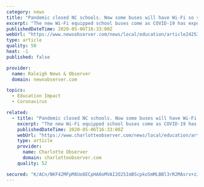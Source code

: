 ```yaml
---
category: news
title: "Pandemic closed NC schools. Now some buses will have Wi-Fi so students can go online. | Raleigh News & Observer"
excerpt: "The new Wi-Fi equipped school buses come as COVID-19 has exposed the state of North Carolina’s digital divide."
publishedDateTime: 2020-05-06T16:33:00Z
webUrl: "https://www.newsobserver.com/news/local/education/article242535261.html"
type: article
quality: 50
heat: -1
published: false

provider:
  name: Raleigh News & Observer
  domain: newsobserver.com

topics:
  - Education Impact
  - Coronavirus

related:
  - title: "Pandemic closed NC schools. Now some buses will have Wi-Fi so students can go online. | Charlotte Observer"
    excerpt: "The new Wi-Fi equipped school buses come as COVID-19 has exposed the state of North Carolina’s digital divide."
    publishedDateTime: 2020-05-06T16:33:00Z
    webUrl: "https://www.charlotteobserver.com/news/local/education/article242535261.html"
    type: article
    provider:
      name: Charlotte Observer
      domain: charlotteobserver.com
    quality: 52

secured: "K/ACn/NKF42MFpM8Uo8ECpHA0oMVAI2O25ImBScpkoSmMLBBl3rR2MAsrx+zJPWDUU7GH6eqo7IjlalLl4GlGVF96LoNQ45wDa7Uf6Yh03r+DuR5TPSHa2sgjgBjhLuMW1pbqb2G4Ehilu1Q3qIWlAc+I4tVMui3HbQhdPvfWunUzkrQpSX/ltnH9g8Lgzv86YAIZDgz6U0dGO34kjLNqMuTiW1ta4myCRgWgtiZi2EbNrvNuEfNLt+36U9qvCXOUo+udODvtOkPngLxWhwjoTqU8YB7akzmPQSgJ26MZ0n/Poo2iacslcNtaBr2cR71Wk8Pg7vwLJJag9afWtp4oP9yPA3Gi1GdXXq3J+xPHFTrZhVT+Dv1UNsVbmYFiOpO8dzC6KcaCUvliYYBOblMYwwyGgRBaf2+zSLWmoN+ia63odvRoMgJM+NzoeFXfN9SwhYbzqO81/1CR2Rt3EapG86n6vzaG6EWlMlmfWp1ZAc=;izz4usyWQU4W/Z8LFu7H2A=="
---
```


